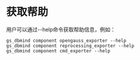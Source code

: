 # 获取帮助

用户可以通过--help命令获取帮助信息，例如：

```
gs_dbmind component opengauss_exporter --help
gs_dbmind component reprocessing_exporter --help
gs_dbmind component cmd_exporter --help
```

